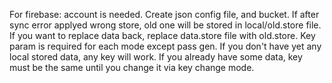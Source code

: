 For firebase: account is needed. Create json config file, and bucket.
If after sync error applyed wrong store, old one will be stored in local/old.store file. If you want to replace data back, replace data.store file with old.store.
Key param is required for each mode except pass gen. If you don't have yet any local stored data, any key will work. If you already have some data, key must be the same until you change it via key change mode.